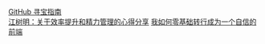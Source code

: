 [GitHub 寻宝指南](https://zhuanlan.zhihu.com/p/49500971)  
[江树明：关于效率提升和精力管理的心得分享](https://mp.weixin.qq.com/s/61YW6AMFtGQRxIbbReoehA)
[我如何零基础转行成为一个自信的前端](https://www.yuque.com/fe9/basic/mchxkr)